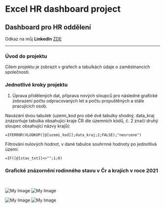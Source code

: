 # Excel HR dashboard project

## Dashboard pro HR oddělení     


Odkaz na můj **Linkedln** [ZDE](https://www.linkedin.com/in/mat%C4%9Bj-frol%C3%ADk-183812230/) 

-------

### Úvod do projektu
Cílem projektu je zobrazit v grafech a tabulkách údaje o zaměstnancích společnosti.

### Jednotlivé kroky projektu
1. Úprava přidělených dat, příprava nových sloupců pro následné grafické zobrazení počtu odpracovaných let a počtu propuštěných a stále pracujících osob.


Navázání dvou tabulek (uzemi_kod pro obě dvě tabulky shodný, data_kraj znázorňuje tabulka obsahující kraje ČR dle územních kódů, č. 2 značí druhý sloupec obsahující názvy krajů):
```
=IFERROR(VLOOKUP([@[uzemi_kod]];data_kraj;2;FALSE);"neurceno")
```
Filtrování nulových hodnot, v dané tabulce souhrnné hodnoty po jednotlivá území:
```
=IF([@[stav_txt]]<>"";1;0)
```


### Grafické znázornění rodinného stavu v Čr a krajích v roce 2021

<br />

![My Image](pic/marital-cz.png)
![My Image](pic/marital-cz-p.png)
<br />

![My Image](pic/marital-dist.png)
![My Image](pic/marital-dist-p.png)

